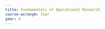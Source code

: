 ```yaml
---
title: Fundamentals of Operational Research
course-acronym: fuor
year: 4
---
```


<!-- Remove this comment and add a summary! -->

<!-- **Main topics**: -->